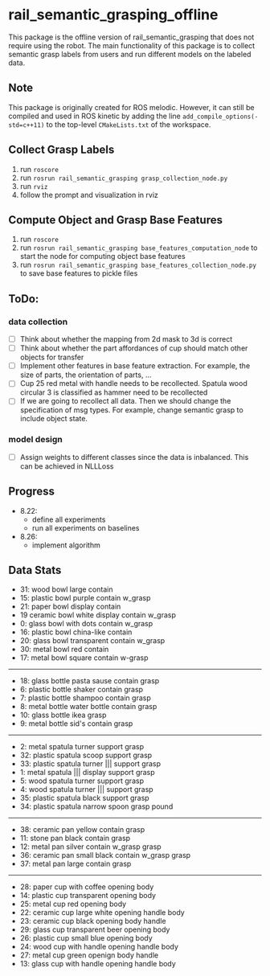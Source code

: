 # rail_semantic_grasping_offline

This package is the offline version of rail_semantic_grasping that does not require using the robot. The main 
functionality of this package is to collect semantic grasp labels from users and run different models on the labeled
data. 

## Note
This package is originally created for ROS melodic. However, it can still be compiled and used in ROS kinetic by adding
the line `add_compile_options(-std=c++11)` to the top-level `CMakeLists.txt` of the workspace.

## Collect Grasp Labels
1. run `roscore`
2. run `rosrun rail_semantic_grasping grasp_collection_node.py`
3. run `rviz`
4. follow the prompt and visualization in rviz

## Compute Object and Grasp Base Features
1. run `roscore`
2. run `rosrun rail_semantic_grasping base_features_computation_node` to start the node for computing object base features
3. run `rosrun rail_semantic_grasping base_features_collection_node.py` to save base features to pickle files

## ToDo:
### data collection
- [ ] Think about whether the mapping from 2d mask to 3d is correct
- [ ] Think about whether the part affordances of cup should match other objects for transfer
- [ ] Implement other features in base feature extraction. For example, the size of parts, the orientation of parts, ...
- [ ] Cup 25 red metal with handle needs to be recollected. Spatula wood circular 3 is classified as hammer need to 
be recollected
- [ ] If we are going to recollect all data. Then we should change the specification of msg types. For example, change
semantic grasp to include object state. 
### model design
- [ ] Assign weights to different classes since the data is inbalanced. This can be achieved in NLLLoss

## Progress

- 8.22: 
    - define all experiments
    - run all experiments on baselines
- 8.26:
    - implement algorithm
    
## Data Stats

* 31: wood bowl large contain
* 15: plastic bowl purple contain w_grasp
* 21: paper bowl display contain
* 19 ceramic bowl white display contain w_grasp
* 0: glass bowl with dots contain w_grasp
* 16: plastic bowl china-like contain
* 20: glass bowl transparent contain w_grasp
* 30: metal bowl red contain
* 17: metal bowl square contain w-grasp
---
* 18: glass bottle pasta sause contain grasp
* 6: plastic bottle shaker contain grasp
* 7: plastic bottle shampoo contain grasp
* 8: metal bottle water bottle contain grasp
* 10: glass bottle ikea grasp
* 9: metal bottle sid's contain grasp
---
* 2: metal spatula turner support grasp
* 32: plastic spatula scoop support grasp
* 33: plastic spatula turner ||| support grasp
* 1: metal spatula ||| display support grasp
* 5: wood spatula turner support grasp
* 4: wood spatula turner ||| support grasp
* 35: plastic spatula black support grasp
* 34: plastic spatula narrow spoon grasp pound
---
* 38: ceramic pan yellow contain grasp
* 11: stone pan black contain grasp
* 12: metal pan silver contain w_grasp grasp
* 36: ceramic pan small black contain w_grasp grasp
* 37: metal pan large contain grasp
---
* 28: paper cup with coffee opening body
* 14: plastic cup transparent opening body
* 25: metal cup red opening body
* 22: ceramic cup large white opening handle body
* 23: ceramic cup black opening body handle
* 29: glass cup transparent beer opening body
* 26: plastic cup small blue opening body
* 24: wood cup with handle opening handle body
* 27: metal cup green openign body handle
* 13: glass cup with handle opening handle body